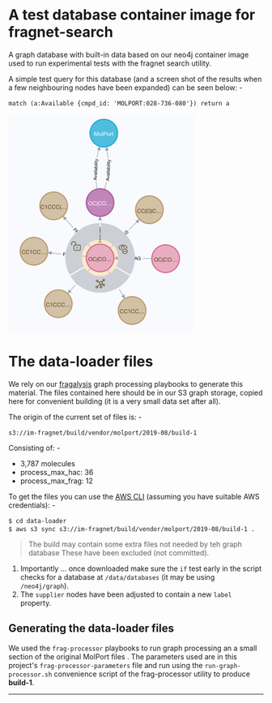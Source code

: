 # A test database container image for fragnet-search
A graph database with built-in data based on our neo4j container image
used to run experimental tests with the fragnet search utility.

A simple test query for this database (and a screen shot of the results
when a few neighbouring nodes have been expanded) can be seen below: -

    match (a:Available {cmpd_id: 'MOLPORT:028-736-080'}) return a
    
![MOLPORT:028-736-080](028-736-080.png "MOLPORT:028-736-080")

# The data-loader files
We rely on our [fragalysis] graph processing playbooks to generate this
material. The files contained here should be in our S3 graph storage,
copied here for convenient building (it is a very small data set after all).

The origin of the current set of files is: -

    s3://im-fragnet/build/vendor/molport/2019-08/build-1

Consisting of: -

-   3,787 molecules
-   process_max_hac: 36
-   process_max_frag: 12
 
To get the files you can use the [AWS CLI]
(assuming you have suitable AWS credentials): -

    $ cd data-loader
    $ aws s3 sync s3://im-fragnet/build/vendor/molport/2019-08/build-1 .

>   The build may contain some extra files not needed by teh graph database
    These have been excluded (not committed).
    
1.  Importantly ... once downloaded make sure the `if` test early in the
    script checks for a database at `/data/databases`
    (it may be using ` /neo4j/graph`).
1.  The `supplier` nodes have been adjusted to contain a new `label` property.

## Generating the data-loader files
We used the `frag-processor` playbooks to run graph processing an a small
section of the original MolPort files . The parameters used
are in this project's `frag-processor-parameters` file and run using the
`run-graph-processor.sh` convenience script of the frag-processor utility
to produce **build-1**.

---

[aws cli]: https://pypi.org/project/awscli/
[fragalysis]: https://github.com/InformaticsMatters/fragalysis/tree/1-fragnet
